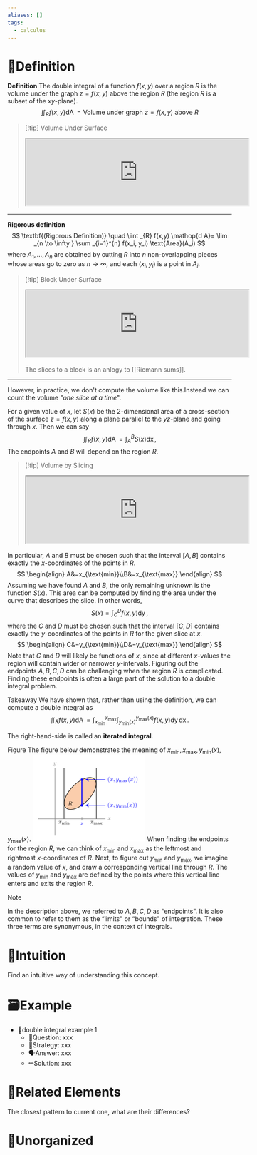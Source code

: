 ```yaml
---
aliases: []
tags:
  - calculus
---
```



# 📝Definition
**Definition**
The double integral of a function $f(x,y)$ over a region $R$ is the volume under the graph $z=f(x,y)$ above the region $R$ (the region $R$ is a subset of the $xy$-plane).
$$
\iint _{R} f(x,y) \mathop{d A}= \text{Volume under graph $z=f(x,y)$ above $R$}
$$
> [!tip] Volume Under Surface
> <iframe width="500" src="https://courses.edx.org/asset-v1:MITx+18.02.2x+2T2022+type@asset+block/threejs_u6_VolumeUnderSurface.html"></iframe>

___
**Rigorous definition**
$$
\textbf{(Rigorous Definition)} \quad \iint _{R} f(x,y) \mathop{d A}= \lim _{n \to \infty } \sum _{i=1}^{n} f(x_i, y_i) \text{Area}(A_i)
$$
where $A_1, \dots , A_n$ are obtained by cutting $R$ into $n$ non-overlapping pieces whose areas go to zero as $n\to\infty$, and each $(x_i,y_i)$ is a point in $A_i$.
> [!tip] Block Under Surface
> <iframe width="500" src="https://courses.edx.org/asset-v1:MITx+18.02.2x+2T2022+type@asset+block/threejs_u6_ParallelepipedUnderSurface.html"></iframe>
> 
> The slices to a block is an anlogy to [[Riemann sums]].

___
However, in practice, we don't compute the volume like this.Instead we can count the volume "*one slice at a time*". 

For a given value of $x$, let $S(x)$ be the 2-dimensional area of a cross-section of the surface $z=f(x,y)$ along a plane parallel to the $yz$-plane and going through $x$. Then we can say
$$
\iint _{R} f(x,y) \mathop{d A}= \int _{A}^{B} S(x) \mathop{d x},
$$
The endpoints $A$ and $B$ will depend on the region $R$.

> [!tip] Volume by Slicing
> <iframe width="500" src="https://courses.edx.org/asset-v1:MITx+18.02.2x+2T2022+type@asset+block/threejs_u6_VolumeSliceSlider.html"></iframe>

In particular, $A$ and $B$ must be chosen such that the interval $[A,B]$ contains exactly the $x$-coordinates of the points in $R$.
$$
\begin{align}
A&=x_{\text{min}}\\B&=x_{\text{max}}
\end{align}
$$
Assuming we have found $A$ and $B$, the only remaining unknown is the function $S(x)$. This area can be computed by finding the area under the curve that describes the slice. In other words,
$$
S(x) = \int _{C}^{D} f(x,y) \mathop{d y},
$$
where the $C$ and $D$ must be chosen such that the interval $[C,D]$ contains exactly the $y$-coordinates of the points in $R$ for the given slice at $x$.
$$
\begin{align}
C&=y_{\text{min}}\\D&=y_{\text{max}}
\end{align}
$$
Note that $C$ and $D$ will likely be functions of $x$, since at different $x$-values the region will contain wider or narrower $y$-intervals.
Figuring out the endpoints $A,B,C,D$ can be challenging when the region $R$ is complicated. Finding these endpoints is often a large part of the solution to a double integral problem.

Takeaway
We have shown that, rather than using the definition, we can compute a double integral as
$$
\iint _{R} f(x,y) \mathop{d A}= \int _{x_{\min }}^{x_{\max }} \int _{y_{\min }(x)}^{y_{\max }(x)} f(x,y) \mathop{d y}\mathop{d x}.
$$

The right-hand-side is called an **iterated integral**.


Figure 
The figure below demonstrates the meaning of $x_{\min }, x_{\max }, y_{\min }(x), y_{\max }(x)$.
![|200](../assets/images_u6lec1_regionEndpoints.svg)
When finding the endpoints for the region $R$, we can think of $x_\min$ and $x_\max$ as the leftmost and rightmost $x$-coordinates of $R$. Next, to figure out $y_\min$ and $y_\max$, we imagine a random value of $x$, and draw a corresponding vertical line through $R$. The values of $y_\min$ and $y_\max$ are defined by the points where this vertical line enters and exits the region $R$.

> [!note]
> In the description above, we referred to $A,B,C,D$ as “endpoints". It is also common to refer to them as the “limits" or “bounds" of integration. These three terms are synonymous, in the context of integrals.


# 🧠Intuition
Find an intuitive way of understanding this concept.

# 🗃Example
- 📁double integral example 1
	- 💬Question: xxx
	- 🏹Strategy: xxx
	- 🗣Answer: xxx
	- ✏Solution: xxx



# 🌱Related Elements
The closest pattern to current one, what are their differences?


# 🍂Unorganized